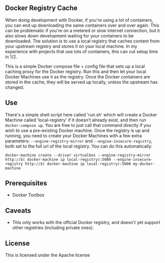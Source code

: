 ## Docker Registry Cache

When doing development with Docker, if you're using a lot of containers, you can end up downloading the same containers over and over again. This can be problematic if you're on a metered or slow internet connection, but it also slows down development waiting for your containers to be downloaded. The solution is to use a local registry that caches content from your upstream registry and stores it on your local machine. In my experience with projects that use lots of containers, this can cut setup time in 1/2.

This is a simple Docker compose file + config file that sets up a local caching proxy for the Docker registry. Run this and then let your local Docker Machines use it as the registry. Once the Docker containers are stored in the cache, they will be served up locally, unless the upstream has changed.

## Use

There's a simple shell script here called 'run.sh' which will create a Docker Machine called 'local-registry' if it doesn't already exist, and then run `docker-compose up`. You are free to just call that command directly if you wish to use a pre-existing Docker machine. Once the registry is up and running, you need to create your Docker Machines with a few extra parameters: `--engine-registry-mirror` and `--engine-insecure-registry`, both set to the full url of the local registry. You can do this automatically:

```
docker-machine create --driver virtualbox --engine-registry-mirror http://$( docker-machine ip local-registry):5000 --engine-insecure-registry http://$( docker-machine ip local-registry):5000 my-docker-machine

```

## Prerequisites

- Docker Toolbox

## Caveats

- This only works with the official Docker registry, and doesn't yet support other registries (including private ones). 

## License

This is licensed under the Apache license
